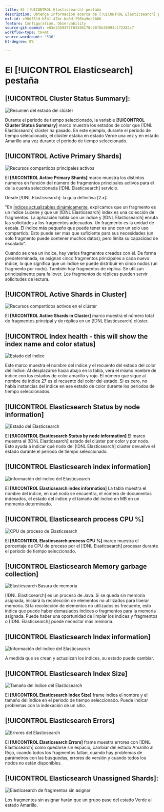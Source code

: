 ```yaml
---
title: El [!UICONTROL Elasticsearch] pestaña
description: Obtenga información acerca de [!UICONTROL Elasticsearch] pestaña de [!DNL Observation for Adobe Commerce].
exl-id: e98d351d-b3b1-47bc-bc0d-f96ba9ec2b80
feature: Configuration, Observability
source-git-commit: e83e2359377f03506178c28f8b30993c172282c7
workflow-type: tm+mt
source-wordcount: '536'
ht-degree: 0%

---
```


# El [!UICONTROL Elasticsearch] pestaña

## [!UICONTROL Cluster Status Summary]:

![Resumen del estado del clúster](../../assets/tools/cluster-status-summary.jpg)

Durante el periodo de tiempo seleccionado, la variable **[!UICONTROL Cluster Status Summary]** marco muestra los estados de color que [!DNL Elasticsearch] clúster ha pasado. En este ejemplo, durante el periodo de tiempo seleccionado, el clúster estaba en estado Verde una vez y en estado Amarillo una vez durante el periodo de tiempo seleccionado.

## [!UICONTROL Active Primary Shards]

![Recursos compartidos principales activos](../../assets/tools/active-primary-shards.jpg)

El **[!UICONTROL Active Primary Shards]** marco muestra los distintos números en función del número de fragmentos principales activos para el de la cuenta seleccionada [!DNL Elasticsearch] servicio.

Desde [!DNL Elasticsearch]: la guía definitiva [2.x]:

&quot;En [Índices actualizables dinámicamente](https://www.elastic.co/guide/en/elasticsearch/guide/2.x/dynamic-indices.html), explicamos que un fragmento es un índice Lucene y que un [!DNL Elasticsearch] index es una colección de fragmentos. La aplicación habla con un índice y [!DNL Elasticsearch] enruta las solicitudes a los fragmentos adecuados. Un fragmento es la unidad de escala. El índice más pequeño que puede tener es uno con un solo uso compartido. Esto puede ser más que suficiente para sus necesidades (un solo fragmento puede contener muchos datos), pero limita su capacidad de escalado&quot;.

Cuando se crea un índice, hay varios fragmentos creados con él. De forma predeterminada, se asignan cinco fragmentos principales a cada nuevo índice, lo que significa que un índice se puede distribuir en cinco nodos (un fragmento por nodo). También hay fragmentos de réplica. Se utilizan principalmente para failover. Los fragmentos de réplicas pueden servir solicitudes de lectura.

## [!UICONTROL Active Shards in Cluster]

![Recursos compartidos activos en el clúster](../../assets/tools/active-shards-in-cluster.jpg)

El **[!UICONTROL Active Shards in Cluster]** marco muestra el número total de fragmentos principal y de réplica en un [!DNL Elasticsearch] clúster.

## [!UICONTROL Index health - this will show the index name and color status]

![Estado del índice](../../assets/tools/index-health.jpg)

Este marco muestra el nombre del índice y el recuento del estado del color del índice. Al desplazarse hacia abajo en la tabla, verá el mismo nombre de índice con los estados de color amarillo y rojo. El número que sigue al nombre de índice 27 es el recuento del color del estado. Si es cero, no había instancias del índice en ese estado de color durante los periodos de tiempo seleccionados.

## [!UICONTROL Elasticsearch Status by node information]

![Estado del Elasticsearch](../../assets/tools/elasticsearch-status-by-node.jpg)

El **[!UICONTROL Elasticsearch Status by node information]** El marco muestra el [!DNL Elasticsearch] estado del clúster por color y por nodo. Esto ayuda a indicar qué nodo del [!DNL Elasticsearch] clúster devuelve el estado durante el periodo de tiempo seleccionado.

## [!UICONTROL Elasticsearch index information]

![información del índice del Elasticsearch](../../assets/tools/elasticsearch-tab-elasticsearch-index-information-image-1.jpg)

El **[!UICONTROL Elasticsearch index information]** La tabla muestra el nombre del índice, en qué nodo se encuentra, el número de documentos indexados, el estado del índice y el tamaño del índice en MB en un momento determinado.

## [!UICONTROL Elasticsearch process CPU %]

![CPU de proceso de Elasticsearch](../../assets/tools/elasticsearch-process-cpu.jpg)

El **[!UICONTROL Elasticsearch process CPU %]** marco muestra el porcentaje de CPU de proceso por el [!DNL Elasticsearch] procesar durante el periodo de tiempo seleccionado.

## [!UICONTROL Elasticsearch Memory garbage collection]

![Elasticsearch Basura de memoria](../../assets/tools/elasticsearch-memory-garbage.jpg)

[!DNL Elasticsearch] es un proceso de Java. Si se queda sin memoria asignada, iniciará la recolección de elementos no utilizados para liberar memoria. Si la recolección de elementos no utilizados es frecuente, esto indica que puede haber demasiados índices o fragmentos para la memoria asignada. Puede haber una oportunidad de limpiar los índices y fragmentos o [!DNL Elasticsearch] puede necesitar más memoria.

## [!UICONTROL Elasticsearch Index information]

![Información del índice del Elasticsearch](../../assets/tools/elasticsearch-index-information-2.jpg)

A medida que se crean y actualizan los índices, su estado puede cambiar.

## [!UICONTROL Elasticsearch Index Size]

![Tamaño del índice del Elasticsearch](../../assets/tools/elasticsearch-index-size.jpg)

El **[!UICONTROL Elasticsearch Index Size]** frame indica el nombre y el tamaño del índice en el periodo de tiempo seleccionado. Puede indicar problemas con la indexación de un sitio.

## [!UICONTROL Elasticsearch Errors]

![Errores del Elasticsearch](../../assets/tools/elasticsearch-tab-elasticsearch-errors.jpg)

El **[!UICONTROL Elasticsearch Errors]** frame muestra errores con [!DNL Elasticsearch] como quedarse sin espacio, cambiar del estado Amarillo al Rojo, cuando todos los fragmentos fallan, cuando hay problemas de parámetros con las búsquedas, errores de versión y cuando todos los nodos no están disponibles.

## [!UICONTROL Elasticsearch Unassigned Shards]:

![Elasticsearch de fragmentos sin asignar](../../assets/tools/elasticsearch-unassigned-shards.jpg)

Los fragmentos sin asignar harán que un grupo pase del estado Verde al estado Amarillo.
